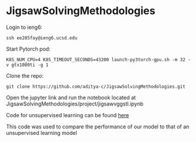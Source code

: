 # JigsawSolvingMethodologies

Login to ieng6:

`ssh ee285fay@ieng6.ucsd.edu`

Start Pytorch pod:

`K8S_NUM_CPU=4 K8S_TIMEOUT_SECONDS=43200 launch-py3torch-gpu.sh -m 32 -v gtx1080ti -g 1`

Clone the repo:

`git clone https://github.com/aditya-c/JigsawSolvingMethodologies.git`

Open the jupyter link and run the notebook located at JigsawSolvingMethodologies/project/jigsawvggstl.ipynb

Code for unsupervised learning can be found [here](https://github.com/Jeremalloch/Semisupervised_Image_Classifier)

This code was used to compare the performance of our model to that of an unsupervised learning model
